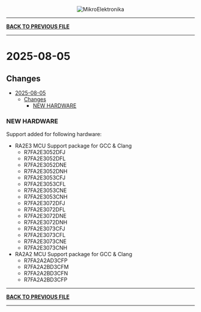 <p align="center">
  <img src="http://www.mikroe.com/img/designs/beta/logo_small.png?raw=true" alt="MikroElektronika"/>
</p>

---

**[BACK TO PREVIOUS FILE](../changelog.md)**

---

# 2025-08-05

## Changes

- [2025-08-05](#2025-08-05)
  - [Changes](#changes)
    - [NEW HARDWARE](#new-hardware)

### NEW HARDWARE

Support added for following hardware:

+ RA2E3 MCU Support package for GCC & Clang
  + R7FA2E3052DFJ
  + R7FA2E3052DFL
  + R7FA2E3052DNE
  + R7FA2E3052DNH
  + R7FA2E3053CFJ
  + R7FA2E3053CFL
  + R7FA2E3053CNE
  + R7FA2E3053CNH
  + R7FA2E3072DFJ
  + R7FA2E3072DFL
  + R7FA2E3072DNE
  + R7FA2E3072DNH
  + R7FA2E3073CFJ
  + R7FA2E3073CFL
  + R7FA2E3073CNE
  + R7FA2E3073CNH
+ RA2A2 MCU Support package for GCC & Clang
  + R7FA2A2AD3CFP
  + R7FA2A2BD3CFM
  + R7FA2A2BD3CFN
  + R7FA2A2BD3CFP

---

**[BACK TO PREVIOUS FILE](../changelog.md)**

---
